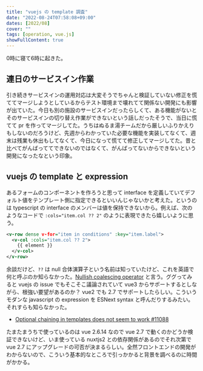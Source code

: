 ```yaml
---
title: "vuejs の template 調査"
date: "2022-08-24T07:58:08+09:00"
dates: [2022/08]
cover: ""
tags: [operation, vue.js]
showFullContent: true
---
```


0時に寝て6時に起きた。

## 連日のサービスイン作業

引き続きサービスインの運用対応は大変そうでちゃんと検証していない修正を慌ててマージしようとしているからテスト環境まで壊れてて関係ない開発にも影響が出ていた。今日も別の施設のサービスインだったらしくて、ある機能がないとそのサービスインの切り替え作業ができないという話しだったそうで、当日に慌てて pr を作ってマージしてた。うちはぬるま湯チームだから厳しいふりかえりもしないのだろうけど、先週からわかっていた必要な機能を実装してなくて、週末は残業も休出もしてなくて、今日になって慌てて修正してマージしてた。昔と比べてがんばっててできないのではなくて、がんばってないからできないという開発になったなという印象。

## vuejs の template と expression

あるフォームのコンポーネントを作ろうと思って interface を定義していてデフォルト値をテンプレート側に指定できるといいんじゃないかと考えた。というのは typescript の interface のメンバーは値を保持できないから。例えば、次のようなコードで `:cols="item.col ?? 2"` のように表現できたら嬉しいように思う。

```xml
<v-row dense v-for="item in conditions" :key="item.label">
  <v-col :cols="item.col ?? 2">
    {{ element }}
  </v-col>
</v-row>
```

余談だけど、`??` は null 合体演算子という名前は知っていたけど、これを英語で何と呼ぶのか知らなかった。[Nullish coalescing operator](https://developer.mozilla.org/en-US/docs/Web/JavaScript/Reference/Operators/Nullish_coalescing_operator) と言う。ググってみると vuejs の issue でもそこそこ議論されていて vue3 からサポートするとしながら、根強い要望があるのか？ vue2 でも 2.7 でサポートしたらしい。こういうモダンな javascript の expression を ESNext syntax と呼んだりするみたい。それすらも知らなかった。

* [Optional chaining in templates does not seem to work #11088](https://github.com/vuejs/vue/issues/11088)

たまたまうちで使っているのは vue 2.6.14 なので vue 2.7 で動くのかどうか検証できないけど、いま使っている nuxtjs2 との依存関係があるのでそれ次第で vue 2.7 にアップグレードの可否が決まるらしい。全然フロントエンドの開発がわからないので、こういう基本的なところで引っかかると背景を調べるのに時間がかかる。
